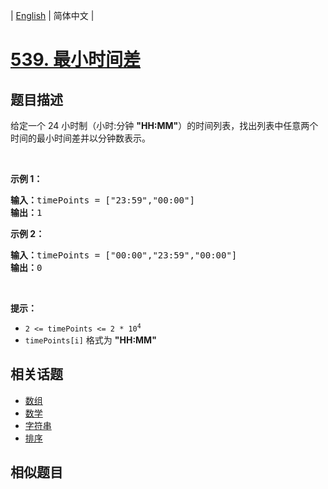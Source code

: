 
| [English](README_EN.md) | 简体中文 |

# [539. 最小时间差](https://leetcode-cn.com/problems/minimum-time-difference/)

## 题目描述

<p>给定一个 24 小时制（小时:分钟 <strong>"HH:MM"</strong>）的时间列表，找出列表中任意两个时间的最小时间差并以分钟数表示。</p>

<p> </p>

<p><strong>示例 1：</strong></p>

<pre>
<strong>输入：</strong>timePoints = ["23:59","00:00"]
<strong>输出：</strong>1
</pre>

<p><strong>示例 2：</strong></p>

<pre>
<strong>输入：</strong>timePoints = ["00:00","23:59","00:00"]
<strong>输出：</strong>0
</pre>

<p> </p>

<p><strong>提示：</strong></p>

<ul>
	<li><code>2 <= timePoints <= 2 * 10<sup>4</sup></code></li>
	<li><code>timePoints[i]</code> 格式为 <strong>"HH:MM"</strong></li>
</ul>


## 相关话题

- [数组](https://leetcode-cn.com/tag/array)
- [数学](https://leetcode-cn.com/tag/math)
- [字符串](https://leetcode-cn.com/tag/string)
- [排序](https://leetcode-cn.com/tag/sorting)

## 相似题目


